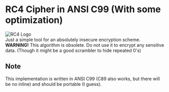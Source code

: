 RC4 Cipher in ANSI C99 (With some optimization)
===============================================

![RC4 Logo](https://gitlab.com/Neo_Chen/RC4/raw/master/Logo.png "Yes, it has a logo")  
Just a simple tool for an absolutely insecure encryption scheme.  
**WARNING!** This algorithm is obsolete. Do not use it to encrypt any sensitive data. (Though it might be a good scrambler to hide repeated 0's)

## Note

This implementation is written in ANSI C99 (C89 also works, but there will be no inline) and should be portable (I guess).
